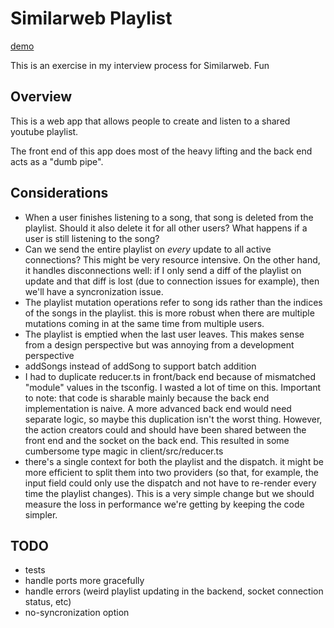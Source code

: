 # Similarweb Playlist

[demo](https://similarweb-dj.herokuapp.com)

This is an exercise in my interview process for Similarweb. Fun

## Overview

This is a web app that allows people to create and listen to a shared youtube
playlist.

The front end of this app does most of the heavy lifting and the back end acts
as a "dumb pipe".

## Considerations

- When a user finishes listening to a song, that song is deleted from the
  playlist. Should it also delete it for all other users? What happens if a user
  is still listening to the song?
- Can we send the entire playlist on _every_ update to all active connections?
  This might be very resource intensive. On the other hand, it handles
  disconnections well: if I only send a diff of the playlist on update and that
  diff is lost (due to connection issues for example), then we'll have a
  syncronization issue.
- The playlist mutation operations refer to song ids rather than the indices of
  the songs in the playlist. this is more robust when there are multiple
  mutations coming in at the same time from multiple users.
- The playlist is emptied when the last user leaves. This makes sense from a
  design perspective but was annoying from a development perspective
- addSongs instead of addSong to support batch addition
- I had to duplicate reducer.ts in front/back end because of mismatched "module"
  values in the tsconfig. I wasted a lot of time on this. Important to note:
  that code is sharable mainly because the back end implementation is naive. A
  more advanced back end would need separate logic, so maybe this duplication
  isn't the worst thing. However, the action creators could and should have been
  shared between the front end and the socket on the back end. This resulted in
  some cumbersome type magic in client/src/reducer.ts
- there's a single context for both the playlist and the dispatch. it might be
  more efficient to split them into two providers (so that, for example, the
  input field could only use the dispatch and not have to re-render every time
  the playlist changes). This is a very simple change but we should measure the
  loss in performance we're getting by keeping the code simpler.

## TODO

- tests
- handle ports more gracefully
- handle errors (weird playlist updating in the backend, socket connection
  status, etc)
- no-syncronization option
